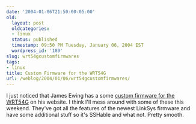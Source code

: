 ```yaml
---
date: '2004-01-06T21:50:00-05:00'
old:
  layout: post
  oldcategories:
  - linux
  status: published
  timestamp: 09:50 PM Tuesday, January 06, 2004 EST
  wordpress_id: '189'
slug: wrt54gcustomfirmwares
tags:
- linux
title: Custom Firmware for the WRT54G
url: /weblog/2004/01/06/wrt54gcustomfirmwares/
---
```


I just noticed that James Ewing has a some [custom firmware for the WRT54G](http://www.sveasoft.com/forum6.html) on his website.  I think I'll mess
around with some of these this weekend.  They've got all the features of the newest LinkSys firmware and have some additional stuff so it's SSHable and what not.  Pretty smooth.